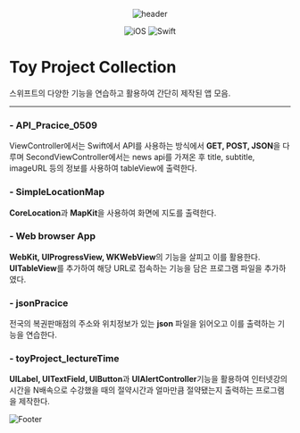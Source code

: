 <div align=center>

![header](https://capsule-render.vercel.app/api?type=Waving&color=F&height=300&section=header&text=Toy%20Project%20Collection&fontSize=70&animation=fadeIn&fontColor=FFFFFF)

![iOS](https://img.shields.io/badge/iOS-000000?style=for-the-badge&logo=ios&logoColor=white) ![Swift](https://img.shields.io/badge/swift-F54A2A?style=for-the-badge&logo=swift&logoColor=white)
  
<div align = left>
  
# Toy Project Collection
스위프트의 다양한 기능을 연습하고 활용하여 간단히 제작된 앱 모음.

---
### - API_Pracice_0509
ViewController에서는 Swift에서 API를 사용하는 방식에서 **GET, POST, JSON**을 다루며
SecondViewController에서는 news api를 가져온 후 title, subtitle, imageURL 등의 정보를 사용하여 tableView에 출력한다.

### - SimpleLocationMap
**CoreLocation**과 **MapKit**을 사용하여 화면에 지도를 출력한다.
  
### - Web browser App
**WebKit, UIProgressView, WKWebView**의 기능을 살피고 이를 활용한다.
**UITableView**를 추가하여 해당 URL로 접속하는 기능을 담은 프로그램 파일을 추가하였다.
  
### - jsonPracice
전국의 복권판매점의 주소와 위치정보가 있는 **json** 파일을 읽어오고 이를 출력하는 기능을 연습한다.
  
### - toyProject_lectureTime
**UILabel, UITextField, UIButton**과 **UIAlertController**기능을 활용하여 인터넷강의시간을 N배속으로 수강했을 때의 절약시간과 얼마만큼 절약됐는지 출력하는 프로그램을 제작한다.
  
![Footer](https://capsule-render.vercel.app/api?type=Waving&color=F&height=150&section=footer&animation=fadeIn) 
